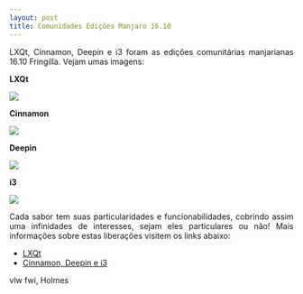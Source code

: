 ```yaml
---
layout: post
title: Comunidades Edições Manjaro 16.10
---
```


<p style="text-align: justify;">LXQt, Cinnamon, Deepin e i3 foram as edições comunitárias manjarianas 16.10 Fringilla. Vejam umas imagens:</p>

<strong>LXQt</strong>

<img src="https://forum.manjaro.org/uploads/default/optimized/2X/3/3d6949d2514a822de31371c5815d5f31a3c65c95_1_690x431.jpg">

<strong>Cinnamon</strong>

<img src="http://www.auplod.com/u/paduol8a935.png">

<strong>Deepin</strong>

<img src="http://www.auplod.com/u/laodup8a933.png">

<strong>i3</strong>

<img src="http://www.auplod.com/u/lpadou8a936.png">

<p style="text-align: justify;">Cada sabor tem suas particularidades e funcionabilidades, cobrindo assim uma infinidades de interesses, sejam eles particulares ou não! Mais informações sobre estas liberações visitem os links abaixo:</p>

* <a href="https://forum.manjaro.org/t/stable-isos-of-manjaro-16-11-lxqt-0-11-released/12024">LXQt</a>
* <a href="https://manjaro.org/2016/11/02/manjaro-16-10-community-editions/">Cinnamon, Deepin e i3</a>

vlw fwi, Holmes